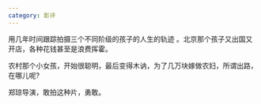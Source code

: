 ```yaml
---
category: 影评
---
```


用几年时间跟踪拍摄三个不同阶级的孩子的人生的轨迹 。北京那个孩子又出国又开店，各种花钱甚至是浪费挥霍。

农村那个小女孩，开始很聪明，最后变得木讷，为了几万块嫁做农妇，所谓出路，在哪儿呢? 

郑琼导演，敢拍这种片，勇敢。